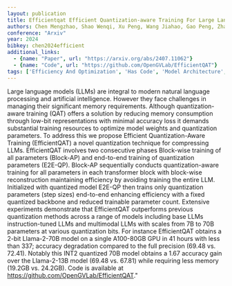 ```yaml
---
layout: publication
title: Efficientqat Efficient Quantization-aware Training For Large Language Models
authors: Chen Mengzhao, Shao Wenqi, Xu Peng, Wang Jiahao, Gao Peng, Zhang Kaipeng, Qiao Yu, Luo Ping
conference: "Arxiv"
year: 2024
bibkey: chen2024efficient
additional_links:
  - {name: "Paper", url: "https://arxiv.org/abs/2407.11062"}
  - {name: "Code", url: "https://github.com/OpenGVLab/EfficientQAT"}
tags: ['Efficiency And Optimization', 'Has Code', 'Model Architecture', 'Multimodal Models', 'Pretraining Methods', 'Quantization', 'Training Techniques', 'Transformer']
---
```

Large language models (LLMs) are integral to modern natural language processing and artificial intelligence. However they face challenges in managing their significant memory requirements. Although quantization-aware training (QAT) offers a solution by reducing memory consumption through low-bit representations with minimal accuracy loss it demands substantial training resources to optimize model weights and quantization parameters. To address this we propose Efficient Quantization-Aware Training (EfficientQAT) a novel quantization technique for compressing LLMs. EfficientQAT involves two consecutive phases Block-wise training of all parameters (Block-AP) and end-to-end training of quantization parameters (E2E-QP). Block-AP sequentially conducts quantization-aware training for all parameters in each transformer block with block-wise reconstruction maintaining efficiency by avoiding training the entire LLM. Initialized with quantized model E2E-QP then trains only quantization parameters (step sizes) end-to-end enhancing efficiency with a fixed quantized backbone and reduced trainable parameter count. Extensive experiments demonstrate that EfficientQAT outperforms previous quantization methods across a range of models including base LLMs instruction-tuned LLMs and multimodal LLMs with scales from 7B to 70B parameters at various quantization bits. For instance EfficientQAT obtains a 2-bit Llama-2-70B model on a single A100-80GB GPU in 41 hours with less than 337; accuracy degradation compared to the full precision (69.48 vs. 72.41). Notably this INT2 quantized 70B model obtains a 1.67 accuracy gain over the Llama-2-13B model (69.48 vs. 67.81) while requiring less memory (19.2GB vs. 24.2GB). Code is available at https://github.com/OpenGVLab/EfficientQAT."
